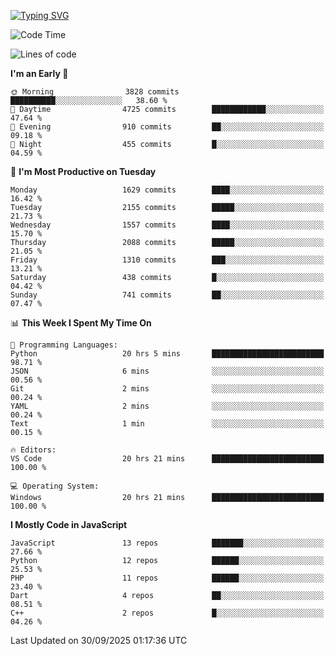 [![Typing SVG](https://readme-typing-svg.demolab.com?font=Fira+Code&pause=1000&color=F7F7F7&random=false&width=435&lines=Hi+%F0%9F%91%8B%2C+I'm+Rafiu+Sidqi;Junior+Backend+Developer)](https://git.io/typing-svg)
<!--START_SECTION:waka-->
![Code Time](http://img.shields.io/badge/Code%20Time-1%2C042%20hrs%2015%20mins-blue)

![Lines of code](https://img.shields.io/badge/From%20Hello%20World%20I%27ve%20Written-3.2%20million%20lines%20of%20code-blue)

**I'm an Early 🐤** 

```text
🌞 Morning                3828 commits        ██████████░░░░░░░░░░░░░░░   38.60 % 
🌆 Daytime                4725 commits        ████████████░░░░░░░░░░░░░   47.64 % 
🌃 Evening                910 commits         ██░░░░░░░░░░░░░░░░░░░░░░░   09.18 % 
🌙 Night                  455 commits         █░░░░░░░░░░░░░░░░░░░░░░░░   04.59 % 
```
📅 **I'm Most Productive on Tuesday** 

```text
Monday                   1629 commits        ████░░░░░░░░░░░░░░░░░░░░░   16.42 % 
Tuesday                  2155 commits        █████░░░░░░░░░░░░░░░░░░░░   21.73 % 
Wednesday                1557 commits        ████░░░░░░░░░░░░░░░░░░░░░   15.70 % 
Thursday                 2088 commits        █████░░░░░░░░░░░░░░░░░░░░   21.05 % 
Friday                   1310 commits        ███░░░░░░░░░░░░░░░░░░░░░░   13.21 % 
Saturday                 438 commits         █░░░░░░░░░░░░░░░░░░░░░░░░   04.42 % 
Sunday                   741 commits         ██░░░░░░░░░░░░░░░░░░░░░░░   07.47 % 
```


📊 **This Week I Spent My Time On** 

```text
💬 Programming Languages: 
Python                   20 hrs 5 mins       █████████████████████████   98.71 % 
JSON                     6 mins              ░░░░░░░░░░░░░░░░░░░░░░░░░   00.56 % 
Git                      2 mins              ░░░░░░░░░░░░░░░░░░░░░░░░░   00.24 % 
YAML                     2 mins              ░░░░░░░░░░░░░░░░░░░░░░░░░   00.24 % 
Text                     1 min               ░░░░░░░░░░░░░░░░░░░░░░░░░   00.15 % 

🔥 Editors: 
VS Code                  20 hrs 21 mins      █████████████████████████   100.00 % 

💻 Operating System: 
Windows                  20 hrs 21 mins      █████████████████████████   100.00 % 
```

**I Mostly Code in JavaScript** 

```text
JavaScript               13 repos            ███████░░░░░░░░░░░░░░░░░░   27.66 % 
Python                   12 repos            ██████░░░░░░░░░░░░░░░░░░░   25.53 % 
PHP                      11 repos            ██████░░░░░░░░░░░░░░░░░░░   23.40 % 
Dart                     4 repos             ██░░░░░░░░░░░░░░░░░░░░░░░   08.51 % 
C++                      2 repos             █░░░░░░░░░░░░░░░░░░░░░░░░   04.26 % 
```




 Last Updated on 30/09/2025 01:17:36 UTC
<!--END_SECTION:waka-->
